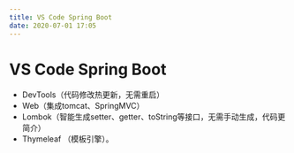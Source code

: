 ```yaml
---
title: VS Code Spring Boot
date: 2020-07-01 17:05
---
```


# VS Code Spring Boot


- DevTools（代码修改热更新，无需重启）
- Web（集成tomcat、SpringMVC）
- Lombok（智能生成setter、getter、toString等接口，无需手动生成，代码更简介）
- Thymeleaf （模板引擎）。